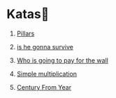 # Katas🏯

1. [Pillars](https://www.codewars.com/kata/5bb0c58f484fcd170700063d
)

2. [is he gonna survive](https://www.codewars.com/kata/59ca8246d751df55cc00014c
)

3. [Who is going to pay for the wall](https://www.codewars.com/kata/58bf9bd943fadb2a980000a7
)

4. [Simple multiplication](https://www.codewars.com/kata/583710ccaa6717322c000105
)

5. [Century From Year](https://www.codewars.com/kata/5a3fe3dde1ce0e8ed6000097
)


